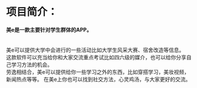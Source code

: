 <h1>项目简介：</h1>

<h4>美e是一款主要针对学生群体的APP。</h4><br>
美e可以提供大学中会进行的一些活动比如大学生风采大赛、宿舍改造等信息。<br>
这款软件可以充当给你和大家交流重点考试比如四六级的媒介，也可以给你分享自己学习方法的机会。<br>
劳逸相结合，美e可以提供给你一些学习之外的东西，比如穿搭学习，美妆视频，新闻热点等等。
在美e上你也可以找到社交方法，心灵鸡汤，与大家更好的交流。

